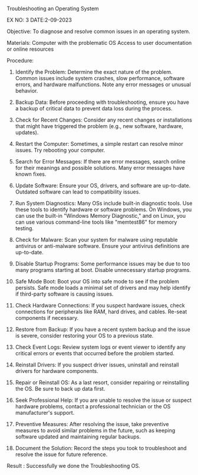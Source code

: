 Troubleshooting an Operating
System

EX NO: 3
DATE:2-09-2023

Objective:
To diagnose and resolve common issues in an operating system.

Materials:
Computer with the problematic OS
Access to user documentation or online resources

Procedure:
1. Identify the Problem:
Determine the exact nature of the problem. Common issues
include system crashes, slow performance, software errors, and
hardware malfunctions. Note any error messages or unusual
behavior.

2. Backup Data:
Before proceeding with troubleshooting, ensure you have a
backup of critical data to prevent data loss during the process.

3. Check for Recent Changes:
Consider any recent changes or installations that might have
triggered the problem (e.g., new software, hardware, updates).

4. Restart the Computer:
Sometimes, a simple restart can resolve minor issues. Try
rebooting your computer.

5. Search for Error Messages:
If there are error messages, search online for their meanings and
possible solutions. Many error messages have known fixes.

6. Update Software:
Ensure your OS, drivers, and software are up-to-date. Outdated
software can lead to compatibility issues.
7. Run System Diagnostics:
Many OSs include built-in diagnostic tools. Use these tools to
identify hardware or software problems. On Windows, you can
use the built-in "Windows Memory Diagnostic," and on Linux, you
can use various command-line tools like "memtest86" for memory
testing.

8. Check for Malware:
Scan your system for malware using reputable antivirus or
anti-malware software. Ensure your antivirus definitions are
up-to-date.

9. Disable Startup Programs:
Some performance issues may be due to too many programs
starting at boot. Disable unnecessary startup programs.

10. Safe Mode Boot:
Boot your OS into safe mode to see if the problem persists. Safe
mode loads a minimal set of drivers and may help identify if
third-party software is causing issues.

11. Check Hardware Connections:
If you suspect hardware issues, check connections for peripherals
like RAM, hard drives, and cables. Re-seat components if
necessary.

12. Restore from Backup:
If you have a recent system backup and the issue is severe,
consider restoring your OS to a previous state.

13. Check Event Logs:
Review system logs or event viewer to identify any critical errors
or events that occurred before the problem started.

14. Reinstall Drivers:
If you suspect driver issues, uninstall and reinstall drivers for
hardware components.

15. Repair or Reinstall OS:
As a last resort, consider repairing or reinstalling the OS. Be sure
to back up data first.

16. Seek Professional Help:
If you are unable to resolve the issue or suspect hardware
problems, contact a professional technician or the OS
manufacturer's support.

17. Preventive Measures:
After resolving the issue, take preventive measures to avoid
similar problems in the future, such as keeping software updated
and maintaining regular backups.

18. Document the Solution:
Record the steps you took to troubleshoot and resolve the issue
for future reference.

Result :
Successfully we done the Troubleshooting OS.
